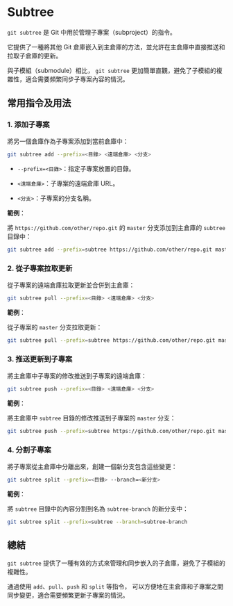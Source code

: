 # Subtree

`git subtree` 是 Git 中用於管理子專案（subproject）的指令。

它提供了一種將其他 Git 倉庫嵌入到主倉庫的方法，並允許在主倉庫中直接推送和拉取子倉庫的更新。

與子模組（submodule）相比，
`git subtree` 更加簡單直觀，避免了子模組的複雜性，適合需要頻繁同步子專案內容的情況。

## 常用指令及用法

### 1. 添加子專案

將另一個倉庫作為子專案添加到當前倉庫中：

```bash
git subtree add --prefix=<目錄> <遠端倉庫> <分支>
```

- `--prefix=<目錄>`：指定子專案放置的目錄。

- `<遠端倉庫>`：子專案的遠端倉庫 URL。

- `<分支>`：子專案的分支名稱。

**範例**：

將 `https://github.com/other/repo.git` 的 `master` 分支添加到主倉庫的 `subtree` 目錄中：

```bash
git subtree add --prefix=subtree https://github.com/other/repo.git master
```

### 2. 從子專案拉取更新

從子專案的遠端倉庫拉取更新並合併到主倉庫：

```bash
git subtree pull --prefix=<目錄> <遠端倉庫> <分支>
```

**範例**：

從子專案的 `master` 分支拉取更新：

```bash
git subtree pull --prefix=subtree https://github.com/other/repo.git master
```

### 3. 推送更新到子專案

將主倉庫中子專案的修改推送到子專案的遠端倉庫：

```bash
git subtree push --prefix=<目錄> <遠端倉庫> <分支>
```

**範例**：

將主倉庫中 `subtree` 目錄的修改推送到子專案的 `master` 分支：

```bash
git subtree push --prefix=subtree https://github.com/other/repo.git master
```

### 4. 分割子專案

將子專案從主倉庫中分離出來，創建一個新分支包含這些變更：

```bash
git subtree split --prefix=<目錄> --branch=<新分支>
```

**範例**：

將 `subtree` 目錄中的內容分割到名為 `subtree-branch` 的新分支中：

```bash
git subtree split --prefix=subtree --branch=subtree-branch
```

## 總結

`git subtree` 提供了一種有效的方式來管理和同步嵌入的子倉庫，避免了子模組的複雜性。

通過使用 `add`、`pull`、`push` 和 `split` 等指令，
可以方便地在主倉庫和子專案之間同步變更，適合需要頻繁更新子專案的情況。
